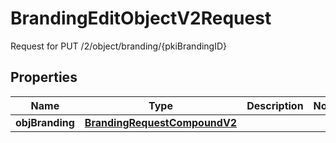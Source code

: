 

# BrandingEditObjectV2Request

Request for PUT /2/object/branding/{pkiBrandingID}

## Properties

| Name | Type | Description | Notes |
|------------ | ------------- | ------------- | -------------|
|**objBranding** | [**BrandingRequestCompoundV2**](BrandingRequestCompoundV2.md) |  |  |



